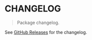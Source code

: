 # CHANGELOG

> Package changelog.

See [GitHub Releases](https://github.com/stdlib-js/streams-node-debug-sink/releases) for the changelog.